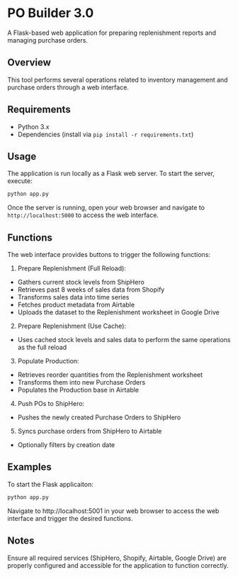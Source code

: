 # PO Builder 3.0

A Flask-based web application for preparing replenishment reports and managing purchase orders.

## Overview

This tool performs several operations related to inventory management and purchase orders through a web interface.

## Requirements

- Python 3.x
- Dependencies (install via `pip install -r requirements.txt`)

## Usage

The application is run locally as a Flask web server. To start the server, execute:

```bash
python app.py
```

Once the server is running, open your web browser and navigate to `http://localhost:5000` to access the web interface.

## Functions

The web interface provides buttons to trigger the following functions:

1. Prepare Replenishment (Full Reload):

- Gathers current stock levels from ShipHero
- Retrieves past 8 weeks of sales data from Shopify
- Transforms sales data into time series
- Fetches product metadata from Airtable
- Uploads the dataset to the Replenishment worksheet in Google Drive

2. Prepare Replenishment (Use Cache):

- Uses cached stock levels and sales data to perform the same operations as the full reload

3. Populate Production:

- Retrieves reorder quantities from the Replenishment worksheet
- Transforms them into new Purchase Orders
- Populates the Production base in Airtable

4. Push POs to ShipHero:

- Pushes the newly created Purchase Orders to ShipHero

5. Syncs purchase orders from ShipHero to Airtable

- Optionally filters by creation date

## Examples

To start the Flask applicaiton:

```bash
python app.py
```

Navigate to http://localhost:5001 in your web browser to access the web interface and trigger the desired functions.

## Notes

Ensure all required services (ShipHero, Shopify, Airtable, Google Drive) are properly configured and accessible for the application to function correctly.
